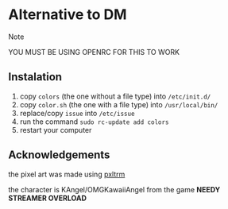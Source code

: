 # Alternative to DM

> [!note]
> YOU MUST BE USING OPENRC FOR THIS TO WORK

## Instalation

1. copy `colors` (the one without a file type) into `/etc/init.d/` 
2. copy `color.sh` (the one with a file type) into `/usr/local/bin/`
3. replace/copy `issue` into `/etc/issue`
4. run the command `sudo rc-update add colors`
5. restart your computer

## Acknowledgements

the pixel art was made using [pxltrm](https://github.com/Crestwave/pxltrm)

the character is KAngel/OMGKawaiiAngel from the game **NEEDY STREAMER OVERLOAD**
